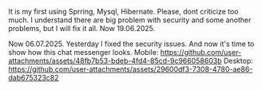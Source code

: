 It is my first using Sprring, Mysql, Hibernate. Please, dont criticize too much. I understand there are big problem with security and some another problems, but I will fix it all. Now 19.06.2025.

Now 06.07.2025. Yesterday I fixed the security issues. And now it's time to show how this chat messenger looks.
Mobile:
https://github.com/user-attachments/assets/48fb7b53-bdeb-4fd4-85cd-9c966058603b
Desktop: 
https://github.com/user-attachments/assets/29600df3-7308-4780-ae86-dab675323c82
